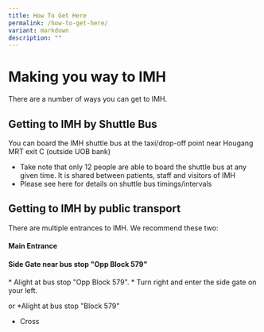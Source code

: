 ```yaml
---
title: How To Get Here
permalink: /how-to-get-here/
variant: markdown
description: ""
---
```

<h1>Making you way to IMH</h1>
There are a number of ways you can get to IMH. 
<h2>Getting to IMH by Shuttle Bus</h2>
You can board the IMH shuttle bus at the taxi/drop-off point near Hougang MRT exit C (outside UOB bank)

*   Take note that only 12 people are able to board the shuttle bus at any given time. It is shared between patients, staff and visitors of IMH&nbsp;
*   Please see here for details on shuttle bus timings/intervals

<h2>Getting to IMH by public transport</h2>
There are multiple entrances to IMH. We recommend these two:
<h4> Main Entrance</h4>

<h4> Side Gate near bus stop "Opp Block 579"</h4>
*   Alight at bus stop "Opp Block 579".
*   Turn right and enter the side gate on your left.

or 
*Alight at bus stop "Block 579"
* Cross

